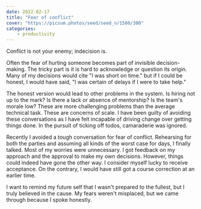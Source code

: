 ```yaml
---
date: 2022-02-17
title: "Fear of conflict"
cover: "https://picsum.photos/seed/seed_n/1500/300"
categories:
    - productivity
---
```


Conflict is not your enemy; indecision is.

Often the fear of hurting someone becomes part of invisible decision-making. The tricky part is it is hard to acknowledge or question its origin. Many of my decisions would cite "I was short on time." but if I could be honest, I would have said, "I was certain of delays if I were to take help."

The honest version would lead to other problems in the system. Is hiring not up to the mark? Is there a lack or absence of mentorship? Is the team's morale low? These are more challenging problems than the average technical task. These are concerns of scale. I have been guilty of avoiding these conversations as I have felt incapable of driving change over getting things done. In the pursuit of ticking off todos, camaraderie was ignored.

Recently I avoided a tough conversation for fear of conflict. Rehearsing for both the parties and assuming all kinds of the worst case for days, I finally talked. Most of my worries were unnecessary. I got feedback on my approach and the approval to make my own decisions. However, things could indeed have gone the other way. I consider myself lucky to receive acceptance. On the contrary, I would have still got a course correction at an earlier time.

I want to remind my future self that I wasn't prepared to the fullest, but I truly believed in the cause. My fears weren't misplaced, but we came through because I spoke honestly.
